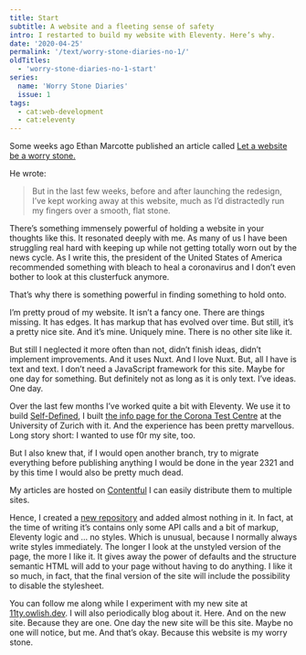 ```yaml
---
title: Start
subtitle: A website and a fleeting sense of safety
intro: I restarted to build my website with Eleventy. Here’s why.
date: '2020-04-25'
permalink: '/text/worry-stone-diaries-no-1/'
oldTitles:
  - 'worry-stone-diaries-no-1-start'
series:
  name: 'Worry Stone Diaries'
  issue: 1
tags:
  - cat:web-development
  - cat:eleventy
---
```


Some weeks ago Ethan Marcotte published an article called [Let a website be a worry stone.](https://ethanmarcotte.com/wrote/let-a-website-be-a-worry-stone/)

He wrote:

> But in the last few weeks, before and after launching the redesign, I’ve kept working away at this website, much as I’d distractedly run my fingers over a smooth, flat stone.

There’s something immensely powerful of holding a website in your thoughts like this. It resonated deeply with me. As many of us I have been struggling real hard with keeping up while not getting totally worn out by the news cycle. As I write this, the president of the United States of America recommended something with bleach to heal a coronavirus and I don’t even bother to look at this clusterfuck anymore.

That’s why there is something powerful in finding something to hold onto.

I’m pretty proud of my website. It isn’t a fancy one. There are things missing. It has edges. It has markup that has evolved over time. But still, it’s a pretty nice site. And it’s mine. Uniquely mine. There is no other site like it.

But still I neglected it more often than not, didn’t finish ideas, didn’t implement improvements. And it uses Nuxt. And I love Nuxt. But, all I have is text and text. I don’t need a JavaScript framework for this site. Maybe for one day for something. But definitely not as long as it is only text. I’ve ideas. One day.

Over the last few months I’ve worked quite a bit with Eleventy. We use it to build [Self-Defined](https://www.selfdefined.app), I built [the info page for the Corona Test Centre](https://coronatest.uzh.ch) at the University of Zurich with it. And the experience has been pretty marvellous. Long story short: I wanted to use f0r my site, too.

But I also knew that, if I would open another branch, try to migrate everything before publishing anything I would be done in the year 2321 and by this time I would also be pretty much dead.

My articles are hosted on [Contentful](https://www.contentful.com/) I can easily distribute them to multiple sites.

Hence, I created a [new repository](https://github.com/ovlb/home-11ty) and added almost nothing in it. In fact, at the time of writing it’s contains only some API calls and a bit of markup, Eleventy logic and … no styles. Which is unusual, because I normally always write styles immediately. The longer I look at the unstyled version of the page, the more I like it. It gives away the power of defaults and the structure semantic HTML will add to your page without having to do anything. I like it so much, in fact, that the final version of the site will include the possibility to disable the stylesheet.

You can follow me along while I experiment with my new site at [11ty.owlish.dev](https://11ty.owlish.dev/ "11ty.owlish.dev"). I will also periodically blog about it. Here. And on the new site. Because they are one. One day the new site will be this site. Maybe no one will notice, but me. And that’s okay. Because this website is my worry stone.
